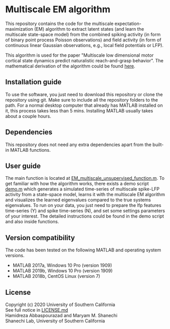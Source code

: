 
# Multiscale EM algorithm

This repository contains the code for the multiscale expectation-maximization (EM) algorithm to extract latent states (and learn the multiscale state-space model) from the combined spiking activity (in form of binary point process Poisson observations) and field activity (in form of continuous linear Gaussian observations, e.g., local field potentials or LFP). 

This algorithm is used for the paper "Multiscale low dimensional motor cortical state dynamics predict naturalistic reach-and-grasp behavior". The mathematical derivation of the algorithm could be found [here](https://ieeexplore.ieee.org/abstract/document/8698887).

## Installation guide

To use the software, you just need to download this repository or clone the repository using git. Make sure to include all the repository folders to the path. For a normal desktop computer that already has MATLAB installed on it, this process takes less than 5 mins. Installing MATLAB usually takes about a couple hours.

## Dependencies

This repository does not need any extra dependencies apart from the built-in MATLAB functions.

## User guide

The main function is located at [EM_multiscale_unsupervised_function.m](https://github.com/SalarAbb/emrelease/blob/main/functions_main/EM_multiscale_unsupervised_function.m). To get familiar with how the algorithm works, there exists a demo script [demo.m](https://github.com/SalarAbb/emrelease/blob/main/example/demo.m) which generates a simulated time-series of multiscale spike-LFP activity from a state-space model, learns it with the multiscale EM algorithm and visualizes the learned eigenvalues compared to the true systems eigenvalues. To run on your data, you just need to prepare the lfp features time-series (Y) and spike time-series (N), and set some settings parameters of your interest. The detailed instructions could be found in the demo script and also inside functions.

## Version compatibility

The code has been tested on the following MATLAB and operating system versions.
- MATLAB 2017a, Windows 10 Pro (version 1909)
- MATLAB 2019b, Windows 10 Pro (version 1909)
- MATLAB 2018b, CentOS Linux (version 7)

## License
Copyright (c) 2020 University of Southern California  
See full notice in [LICENSE.md](LICENSE.md)  
Hamidreza Abbaspourazad and Maryam M. Shanechi  
Shanechi Lab, University of Southern California
